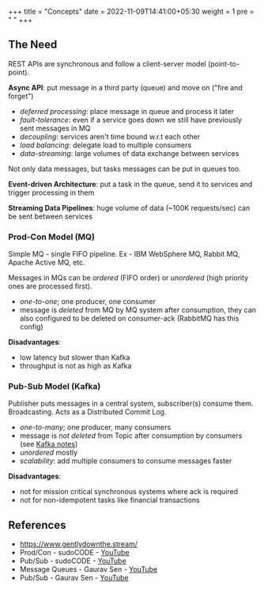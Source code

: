 +++
title = "Concepts"
date =  2022-11-09T14:41:00+05:30
weight = 1
pre = "<i class='fas fa-pen' style='color: white'></i> "
+++

## The Need
REST APIs are synchronous and follow a client-server model (point-to-point).

**Async API**: put message in a third party (queue) and move on ("fire and forget")

- _deferred processing_: place message in queue and process it later
- _fault-tolerance_: even if a service goes down we still have previously sent messages in MQ
- _decoupling_: services aren't time bound w.r.t each other
- _load balancing_: delegate load to multiple consumers
- _data-streaming_: large volumes of data exchange between services

Not only data messages, but tasks messages can be put in queues too.

**Event-driven Architecture**: put a task in the queue, send it to services and trigger processing in them 

**Streaming Data Pipelines**: huge volume of data (\~100K requests/sec) can be sent between services

### Prod-Con Model (MQ)
Simple MQ - single FIFO pipeline. Ex - IBM WebSphere MQ, Rabbit MQ, Apache Active MQ, etc.

Messages in MQs can be _ordered_ (FIFO order) or _unordered_ (high priority ones are processed first).

- _one-to-one_; one producer, one consumer
- message is _deleted_ from MQ by MQ system after consumption, they can also configured to be deleted on consumer-ack (RabbitMQ has this config)

**Disadvantages**:
- low latency but slower than Kafka
- throughput is not as high as Kafka

### Pub-Sub Model (Kafka)
Publisher puts messages in a central system, subscriber(s) consume them. Broadcasting. Acts as a Distributed Commit Log.

- _one-to-many_; one producer, many consumers
- message is _not deleted_ from Topic after consumption by consumers (see [Kafka notes](/data/broker/kafka/))
- _unordered_ mostly
- _scalability_: add multiple consumers to consume messages faster 

**Disadvantages**:
- not for mission critical synchronous systems where ack is required
- not for non-idempotent tasks like financial transactions

## References
- https://www.gentlydownthe.stream/
- Prod/Con - sudoCODE - [YouTube](https://youtu.be/J6CBdSCB_fY)
- Pub/Sub - sudoCODE - [YouTube](https://youtu.be/EgJ7xts82Mg)
- Message Queues - Gaurav Sen - [YouTube](https://youtu.be/oUJbuFMyBDk)
- Pub/Sub - Gaurav Sen - [YouTube](https://youtu.be/FMhbR_kQeHw)